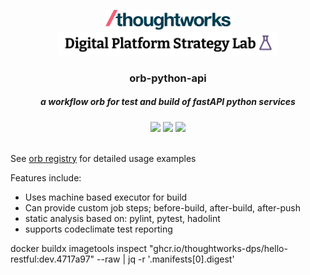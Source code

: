 <div align="center">
	<p>
		<img alt="Thoughtworks Logo" src="https://raw.githubusercontent.com/ThoughtWorks-DPS/static/master/thoughtworks_flamingo_wave.png?sanitize=true" width=200 />
    <br />
		<img alt="DPS Title" src="https://raw.githubusercontent.com/ThoughtWorks-DPS/static/master/dps_lab_title.png" width=350/>
	</p>
  <h3>orb-python-api</h3>
  <h5>a workflow orb for test and build of fastAPI python services</h5>
  <a href="https://app.circleci.com/pipelines/github/ThoughtWorks-DPS/orb-python-api"><img src="https://circleci.com/gh/ThoughtWorks-DPS/orb-python-api.svg?style=shield"></a> <a href="https://badges.circleci.com/orbs/twdps/python-api.svg"><img src="https://badges.circleci.com/orbs/twdps/python-api.svg"></a> <a href="https://opensource.org/licenses/MIT"><img src="https://img.shields.io/badge/license-MIT-blue.svg"></a>
</div>
<br />

See [orb registry](https://circleci.com/developer/orbs/orb/twdps/python-api) for detailed usage examples

Features include:

- Uses machine based executor for build
- Can provide custom job steps; before-build, after-build, after-push
- static analysis based on: pylint, pytest, hadolint
- supports codeclimate test reporting


docker buildx imagetools inspect "ghcr.io/thoughtworks-dps/hello-restful:dev.4717a97" --raw | jq -r '.manifests[0].digest'
